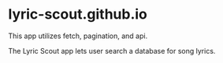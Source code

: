 # lyric-scout.github.io

This app utilizes fetch, pagination, and api.

The Lyric Scout app lets user search a database for song lyrics.
